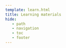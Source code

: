 ```yaml
---
template: learn.html
title: Learning materials
hide:
   - path
   - navigation
   - toc
   - footer
---
```

